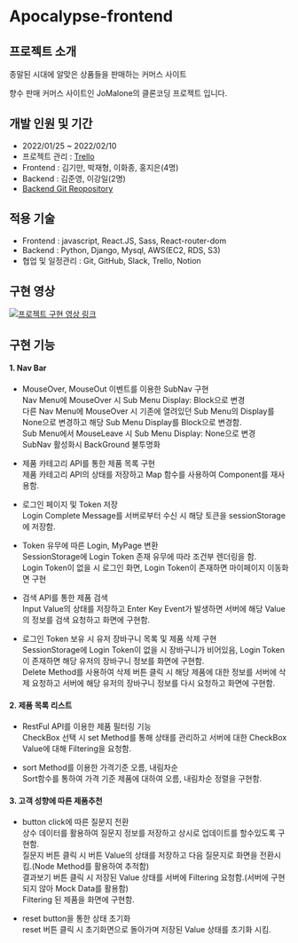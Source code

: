 # Apocalypse-frontend

## 프로젝트 소개

종말된 시대에 알맞은 상품들을 판매하는 커머스 사이트

향수 판매 커머스 사이트인 JoMalone의 클론코딩 프로젝트 입니다.

## 개발 인원 및 기간

- 2022/01/25 ~ 2022/02/10
- 프로젝트 관리 : <a href="https://trello.com/b/CtBcsddi/first-project-apocalypse">Trello</a>
- Frontend : 김기만, 박재형, 이화종, 홍지은(4명)
- Backend : 김준영, 이강일(2명)
- <a href="https://github.com/wecode-bootcamp-korea/29-1st-Apocalypse-backend">Backend Git Reopository</a>

## 적용 기술

- Frontend : javascript, React.JS, Sass, React-router-dom
- Backend : Python, Django, Mysql, AWS(EC2, RDS, S3)
- 협업 및 일정관리 : Git, GitHub, Slack, Trello, Notion

## 구현 영상

[![프로젝트 구현 영상 링크](https://img.youtube.com/vi/rbnuJMyuUyM/sddefault.jpg)](https://www.youtube.com/watch?v=rbnuJMyuUyM)

## 구현 기능

#### 1. Nav Bar

- MouseOver, MouseOut 이벤트를 이용한 SubNav 구현 </br>
  Nav Menu에 MouseOver 시 Sub Menu Display: Block으로 변경</br>
  다른 Nav Menu에 MouseOver 시 기존에 열려있던 Sub Menu의 Display를 None으로 변경하고 해당 Sub Menu Display를 Block으로 변경함.</br>
  Sub Menu에서 MouseLeave 시 Sub Menu Display: None으로 변경</br>
  SubNav 활성화시 BackGround 불투명화</br>

- 제품 카테고리 API를 통한 제품 목록 구현</br>
  제품 카테고리 API의 상태를 저장하고 Map 함수를 사용하여 Component를 재사용함.</br>

- 로그인 페이지 및 Token 저장</br>
  Login Complete Message를 서버로부터 수신 시 해당 토큰을 sessionStorage에 저장함.</br>

- Token 유무에 따른 Login, MyPage 변환</br>
  SessionStorage에 Login Token 존재 유무에 따라 조건부 렌더링을 함.</br>
  Login Token이 없을 시 로그인 화면, Login Token이 존재하면 마이페이지 이동화면 구현</br>

- 검색 API를 통한 제품 검색</br>
  Input Value의 상태를 저장하고 Enter Key Event가 발생하면 서버에 해당 Value의 정보를 검색 요청하고 화면에 구현함.</br>

- 로그인 Token 보유 시 유저 장바구니 목록 및 제품 삭제 구현</br>
  SessionStorage에 Login Token이 없을 시 장바구니가 비어있음, Login Token이 존재하면 해당 유저의 장바구니 정보를 화면에 구현함.</br>
  Delete Method를 사용하여 삭제 버튼 클릭 시 해당 제품에 대한 정보를 서버에 삭제 요청하고 서버에 해당 유저의 장바구니 정보를 다시 요청하고 화면에 구현함.</br>

#### 2. 제품 목록 리스트

- RestFul API를 이용한 제품 필터링 기능</br>
  CheckBox 선택 시 set Method를 통해 상태를 관리하고 서버에 대한 CheckBox Value에 대해 Filtering을 요청함.</br>

- sort Method를 이용한 가격기준 오름, 내림차순</br>
  Sort함수를 통하여 가격 기준 제품에 대하여 오름, 내림차순 정렬을 구현함.</br>

#### 3. 고객 성향에 따른 제품추천

- button click에 따른 질문지 전환</br>
  상수 데이터를 활용하여 질문지 정보를 저장하고 상시로 업데이트를 할수있도록 구현함.</br>
  질문지 버튼 클릭 시 버튼 Value의 상태를 저장하고 다음 질문지로 화면을 전환시킴.(Node Method를 활용하여 추적함)</br>
  결과보기 버튼 클릭 시 저장된 Value 상태를 서버에 Filtering 요청함.(서버에 구현되지 않아 Mock Data를 활용함)</br>
  Filtering 된 제품을 화면에 구현함.</br>

- reset button을 통한 상태 초기화</br>
  reset 버튼 클릭 시 초기화면으로 돌아가며 저장된 Value 상태를 초기화 시킴.</br>